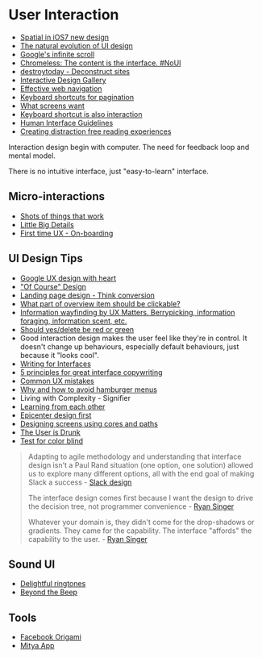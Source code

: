 # User Interaction

* [Spatial in iOS7 new design](http://www.quora.com/iOS-7/Is-the-new-Apple-iOS-7-look-an-improvement)
* [The natural evolution of UI design](https://medium.com/philosophy-logic/fe76f0355c75)
* [Google's infinite scroll](http://googlewebmastercentral.blogspot.sg/2014/02/infinite-scroll-search-friendly.html)
* [Chromeless: The content is the interface. #NoUI](http://designmind.frogdesign.com/blog/chromeless-the-content-is-the-interface.html)
* [destroytoday - Deconstruct sites](http://destroytoday.com/)
* [Interactive Design Gallery](http://interactive-design.co.il/)
* [Effective web navigation](http://www.uxbooth.com/articles/effective-presentation-of-a-websites-navigation/)
* [Keyboard shortcuts for pagination](http://osvaldas.info/keyboard-shortcuts-for-pagination)
* [What screens want](http://frankchimero.com/talks/what-screens-want/transcript/)
* [Keyboard shortcut is also interaction](http://spaceandtim.es/posts/the-invisible-interface)
* [Human Interface Guidelines](http://humaninterfaceguidelines.tumblr.com/)
* [Creating distraction free reading experiences](http://azumbrunnen.me/blog/creating-distraction-free-reading-experiences/)

Interaction design begin with computer. The need for feedback loop and mental model.

There is no intuitive interface, just "easy-to-learn" interface.

## Micro-interactions

* [Shots of things that work](http://thegodfounder.com/)
* [Little Big Details](http://littlebigdetails.com/)
* [First time UX - On-boarding](http://firsttimeux.tumblr.com/)

## UI Design Tips

* [Google UX design with heart](https://medium.com/ux-user-interface/c2b56d467913)
* ["Of Course" Design](https://medium.com/what-i-learned-building/ed6d5298ae0e)
* [Landing page design - Think conversion](http://webdesign.tutsplus.com/articles/how-to-become-a-conversion-centered-designer--cms-19664)
* [What part of overview item should be clickable?](http://ux.stackexchange.com/questions/53309/what-part-of-overview-item-should-be-clickable)
* [Information wayfinding by UX Matters. Berrypicking, information foraging, information scent, etc.](http://www.uxmatters.com/mt/archives/2014/03/information-wayfinding-part-3-designing-for-wayfinding-1.php)
* [Should yes/delete be red or green ](http://ux.stackexchange.com/questions/49991/should-yes-delete-it-be-red-or-green/)
* Good interaction design makes the user feel like they're in control. It doesn't change up behaviours, especially default behaviours, just because it "looks cool".
* [Writing for Interfaces](http://www.subtraction.com/2014/05/09/writing-for-interfaces/)
* [5 principles for great interface copywriting](http://www.gv.com/lib/5-principles-for-great-interface-copywriting)
* [Common UX mistakes](http://common-ux-mistakes.tumblr.com/)
* [Why and how to avoid hamburger menus](http://lmjabreu.com/post/why-and-how-to-avoid-hamburger-menus/)
* Living with Complexity - Signifier
* [Learning from each other](http://uxmag.com/articles/learning-from-each-other)
* [Epicenter design first](http://jordankoschei.com/interface-design-non-interface-designers/)
* [Designing screens using cores and paths](http://boxesandarrows.com/designing-screens-using-cores-and-paths/)
* [The User is Drunk](https://www.youtube.com/watch?v=r2CbbBLVaPk)
* [Test for color blind](http://blog.venn.lc/designing-for-the-color-blind/)

> Adapting to agile methodology and understanding that interface design isn't a Paul Rand situation (one option, one solution) allowed us to explore many different options, all with the end goal of making Slack a success - [Slack design](http://metalabdesign.com/projects/slack/)
>
> The interface design comes first because I want the design to drive the decision tree, not programmer convenience - [Ryan Singer](http://feltpresence.com/articles/16-managing-product-development-by-integrating-around-concerns)
>
> Whatever your domain is, they didn't come for the drop-shadows or gradients. They came for the capability. The interface "affords" the capability to the user. - [Ryan Singer](http://feltpresence.com/articles/18-ui-and-capability)

## Sound UI

* [Delightful ringtones](http://unton.es/)
* [Beyond the Beep](http://beyondthebeep.tumblr.com/)

## Tools

* [Facebook Origami](http://facebook.github.io/origami/)
* [Mitya App](http://www.mitya-app.com/)